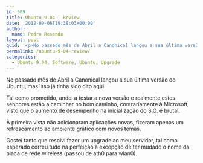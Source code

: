 ```yaml
---
id: 509
title: Ubuntu 9.04 – Review
date: '2012-09-06T19:38:03+00:00'
author: 
  name: Pedro Resende
layout: post
guid: '<p>No passado mês de Abril a Canonical lançou a sua última versão do Ubuntu, mas isso já tinha sido dito aqui.</p><p>Tal como prometido, andei a testar a nova versão e realmente estes senhores estão a caminhar no bom caminho, contrariamente à Microsoft, v'
permalink: /ubuntu-9-04-review/
categories:
  - Ubuntu 9.04, Software, Ubuntu, Upgrade
---
```

No passado mês de Abril a Canonical lançou a sua última versão do Ubuntu, mas isso já tinha sido dito aqui.

Tal como prometido, andei a testar a nova versão e realmente estes senhores estão a caminhar no bom caminho, contrariamente à Microsoft, visto que o aumento de desempenho na inicialização do S.O. é brutal.

À primeira vista não adicionaram aplicações novas, fizeram apenas um refrescamento ao ambiente gráfico com novos temas.

Gostei tanto que resolvi fazer um upgrade ao meu servidor, tal como esperado correu tudo na perfeição à excepção de ter mudado o nome da placa de rede wireless (passou de ath0 para wlan0).